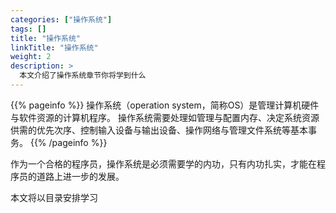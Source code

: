 ```yaml
---
categories: ["操作系统"]
tags: [] 
title: "操作系统"
linkTitle: "操作系统"
weight: 2
description: >
  本文介绍了操作系统章节你将学到什么
---
```


{{% pageinfo %}}
操作系统（operation system，简称OS）是管理计算机硬件与软件资源的计算机程序。 操作系统需要处理如管理与配置内存、决定系统资源供需的优先次序、控制输入设备与输出设备、操作网络与管理文件系统等基本事务。
{{% /pageinfo %}}

作为一个合格的程序员，操作系统是必须需要学的内功，只有内功扎实，才能在程序员的道路上进一步的发展。

本文将以目录安排学习
